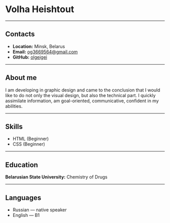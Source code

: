# Volha Heishtout
*****
## Contacts
* **Location:** Minsk, Belarus
* **Email:** <og3669564@gmail.com>
* **GitHub:** [olgeigei](https://github.com/olgeigei)
*****
## About me

I am developing in graphic design and came to the conclusion that I would like to do not only the visual design, but also the technical part. I quickly assimilate information, am goal-oriented, communicative, confident in my abilities.
*****
## Skills
* HTML (Beginner)
* CSS (Beginner)
*****
## Education
**Belarusian State University:** Chemistry of Drugs
*****
## Languages
* Russian — native speaker
* English — B1